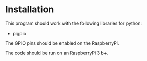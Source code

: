 # Installation
This program should work with the following libraries for python:
- pigpio

The GPIO pins should be enabled on the RaspberryPi.

The code should be run on an RaspberryPi 3 b+.
